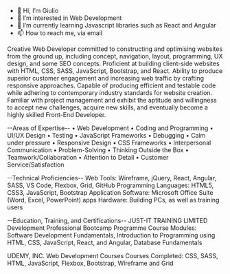 - 👋 Hi, I’m Giulio
- 👀 I’m interested in Web Development
- 🌱 I’m currently learning Javascript libraries such as React and Angular
- 📫 How to reach me, via email

Creative Web Developer committed to constructing and optimising websites from the ground up,
including concept, navigation, layout, programming, UX design, and some SEO concepts. Proficient at
building client-side websites with HTML, CSS, SASS, JavaScript, Bootstrap, and React. Ability to
produce superior customer engagement and increasing web traffic by crafting responsive approaches.
Capable of producing efficient and testable code while adhering to contemporary industry standards for
website creation. Familiar with project management and exhibit the aptitude and willingness to accept
new challenges, acquire new skills, and eventually become a highly skilled Front-End Developer.

--Areas of Expertise--
• Web Development • Coding and Programming • UI/UX Design
• Testing • JavaScript Frameworks • Debugging
• Calm under pressure • Responsive Design • CSS Frameworks
• Interpersonal Communication • Problem-Solving • Thinking Outside the Box
• Teamwork/Collaboration • Attention to Detail • Customer Service/Satisfaction

--Technical Proficiencies--
Web Tools: Wireframe, jQuery, React, Angular, SASS, VS Code, Flexbox, Grid, GitHub
Programming Languages: HTML5, CSS3, JavaScript, Bootstrap
Application Software: Microsoft Office Suite (Word, Excel, PowerPoint) apps
Hardware: Building PCs, as well as training users

--Education, Training, and Certifications--
JUST-IT TRAINING LIMITED
Development Professional Bootcamp Programme
Course Modules: Software Development Fundamentals, Introduction to
Programming using HTML, CSS, JavaScript, React, and Angular, Database
Fundamentals

UDEMY, INC.
Web Development Courses
Courses Completed: CSS, SASS, HTML, JavaScript, Flexbox, Bootstrap,
Wireframe and Grid

<!---
knightrider909/knightrider909 is a ✨ special ✨ repository because its `README.md` (this file) appears on your GitHub profile.
You can click the Preview link to take a look at your changes.
--->
